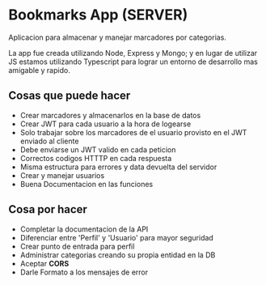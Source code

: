 # Bookmarks App (SERVER)
Aplicacion para almacenar y manejar marcadores por categorias.

La app fue creada utilizando Node, Express y Mongo; y en lugar de utilizar JS estamos utilizando Typescript para lograr un entorno de desarrollo mas amigable y rapido.

## Cosas que puede hacer

  * Crear marcadores y almacenarlos en la base de datos
  * Crear JWT para cada usuario a la hora de logearse
  * Solo trabajar sobre los marcadores de el usuario provisto en el JWT enviado al cliente
  * Debe enviarse un JWT valido en cada peticion
  * Correctos codigos HTTTP en cada respuesta
  * Misma estructura para errores y data devuelta del servidor
  * Crear y manejar usuarios
  * Buena Documentacion en las funciones

## Cosa por hacer
  * Completar la documentacion de la API
  * Diferenciar entre 'Perfil' y 'Usuario' para mayor seguridad
  * Crear punto de entrada para perfil
  * Administrar categorias creando su propia entidad en la DB
  * Aceptar **CORS**
  * Darle Formato a los mensajes de error
